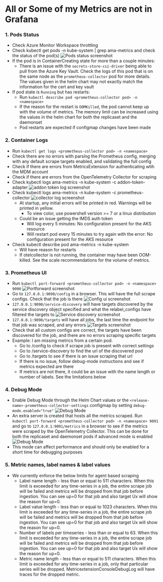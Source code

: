 # All or Some of my Metrics are not in Grafana
### 1. Pods Status
* Check Azure Monitor Workspace throttling
* Check kubectl get pods -n kube-system | grep ama-metrics and check the status of the pod(s) ![Pods status screenshot](./podstatus.png)  
* If the pod is in ContainerCreating state for more than a couple minutes:
  * There is an issue with the `secrets-store-csi-driver` being able to pull from the Azure Key Vault. Check the logs of this pod that is on the same node as the `prometheus-collector` pod for more details. The values given in the helm chart may not exactly match the information for the cert and key vault
* If pod state is `Running` but has restarts:
  * Run `kubectl describe pod <prometheus-collector pod> -n <namespace>`
  * If the reason for the restart is `OOMKilled`, the pod cannot keep up with the volume of metrics. The memory limit can be increased using the values in the helm chart for both the replicaset and the daemonset
  * Pod restarts are expected if configmap changes have been made
### 2. Container Logs
* Run `kubectl get logs <prometheus-collector pod> -n <namespace>`
* Check there are no errors with parsing the Prometheus config, merging with any default scrape targets enabled, and validating the full config
* Check if there are errors from MetricsExtension for authenticating wtih the MDM account
* Check if there are errors from the OpenTelemetry Collector for scraping
* Check kubectl logs ama-metrics -n kube-system -c addon-token-adapter ![addon token log screenshot](./addontokenadapter.png)  
* Check kubectl logs ama-metrics -n kube-system -c prometheus-collector ![collector log screenshot](./collector%20logs.png)  
  * At startup, any initial errors will be printed in red. Warnings will be printed in yellow.
    * To view color, use powershell version >= 7 or a linux distribution
  * Could be an issue getting the IMDS auth token
    * Will log every 5 minutes: No configuration present for the AKS resource
    * Will restart pod every 15 minutes to try again with the error: No configuration present for the AKS resource
* Check kubectl describe pod ama-metrics -n kube-system
  * Will have reason for restarts
  * If otelcollector is not running, the container may have been OOM-killed. See the scale recommendations for the volume of metrics.
### 3. Prometheus UI
* Run `kubectl port-forward <prometheus-collector pod> -n <namespace> 9090` ![Portforward screenshot](Port-forward.png/)  
* Go to `127.0.0.1:9090/config` in a browser. This will have the full scrape configs. Check that the job is there ![Config ui screenshot](./config-ui.png)  
* `127.0.0.1:9090/service-discovery` will have targets discovered by the service discovery object specified and what the relabel_configs have filtered the targets to ![Service discovery screenshot](./service-discovery.png)  
* `127.0.0.1:9090/targets` will have all jobs, the last time the endpoint for that job was scraped, and any errors ![Targets screenshot](./targets.png)  
*    Check that all custom configs are correct, the targets have been discovered for the job, and there are no errors scraping specific targets
  * Example: I am missing metrics from a certain pod.
    * Go to /config to check if scrape job is present with correct settings
    * Go to /service-discovery to find the url of the discovered pod
    * Go to /targets to see if there is an issue scraping that url
    * If there is no issue, follow debug-mode instructions and see if metrics expected are there
    * If metrics are not there, it could be an issue with the name length or number of labels. See the limitations below
### 4. Debug Mode
* Enable Debug Mode through the Helm Chart values or the `<release-name>-prometheus-collector-settings` configmap by setting `debug-mode.enabled="true"` ![Debug Mode](./debugMode.png)  
* An extra server is created that hosts all the metrics scraped. Run `kubectl port-forward <prometheus-collector pod> -n <namespace> 9091` and go to `127.0.0.1:9091/metrics` in a browser to see if the metrics were scraped by the OpenTelemetry Collector. This can be done for both the replicaset and daemonset pods if advanced mode is enabled ![Debug Mode](./debugModeMetrics.png)  
* This mode can affect performance and should only be enabled for a short time for debugging purposes
### 5. Metric names, label names & label values
* We currently enforce the below limits for agent based scraping
  * Label name length - less than or equal to 511 characters. When this limit is exceeded for any time-series in a job, the entire scrape job will be failed and metrics will be dropped from that job before ingestion. You can see up=0 for that job and also target Ux will show the reason for up=0.
  * Label value length  - less than or equal to 1023 characters. When this limit is exceeded for any time-series in a job, the entire scrape job will be failed and metrics will be dropped from that job before ingestion. You can see up=0 for that job and also target Ux will show the reason for up=0.
  * Number of labels per timeseries - less than or equal to 63. When this limit is exceeded for any time-series in a job, the entire scrape job will be failed and metrics will be dropped from that job before ingestion. You can see up=0 for that job and also target Ux will show the reason for up=0.
  * Metric name length - less than or equal to 511 characters. When this limit is exceeded for any time-series in a job, only that particular series will be dropped. MetricextensionConsoleDebugLog will have traces for the dropped metric.